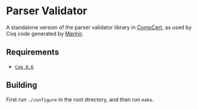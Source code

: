 Parser Validator
================

A standalone version of the parser validator library in [CompCert](http://compcert.inria.fr), as used by Coq code generated by [Menhir](http://gallium.inria.fr/~fpottier/menhir/).

Requirements
------------

- [`Coq 8.6`](https://coq.inria.fr/coq-86)

Building
--------

First run `./configure` in the root directory, and then run `make`.
